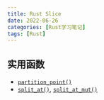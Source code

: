 ```yaml
---
title: Rust Slice
date: 2022-06-26
categories: [Rust学习笔记]
tags: [Rust]
---
```


## 实用函数

- [`partition_point()`](https://doc.rust-lang.org/stable/std/primitive.slice.html#method.partition_point)
- [`split_at()`](https://doc.rust-lang.org/std/primitive.slice.html#method.split_at), [`split_at_mut()`](https://doc.rust-lang.org/std/primitive.slice.html#method.split_at_mut)

